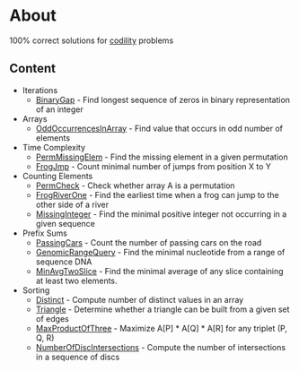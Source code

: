 # About
100% correct solutions for [codility](https://codility.com/programmers) problems
## Content
* Iterations
  * [BinaryGap](src/main/java/com/apulbere/codility/lesson1/binarygap/Solution.java) - Find longest sequence of zeros in binary representation of an integer
* Arrays
  * [OddOccurrencesInArray](src/main/java/com/apulbere/codility/lesson2/oddoccurences/Solution.java) - Find value that occurs in odd number of elements
* Time Complexity
  * [PermMissingElem](src/main/java/com/apulbere/codility/lesson3/permmissingelem/Solution.java) - Find the missing element in a given permutation
  * [FrogJmp](src/main/java/com/apulbere/codility/lesson3/frogjump/Solution.java) - Count minimal number of jumps from position X to Y
* Counting Elements
  * [PermCheck](src/main/java/com/apulbere/codility/lesson4/permcheck/Solution.java) - Check whether array A is a permutation
  * [FrogRiverOne](src/main/java/com/apulbere/codility/lesson4/frogriverone/Solution.java) - Find the earliest time when a frog can jump to the other side of a river
  * [MissingInteger](src/main/java/com/apulbere/codility/lesson4/missinginteger/Solution.java) - Find the minimal positive integer not occurring in a given sequence
* Prefix Sums
  * [PassingCars](src/main/java/com/apulbere/codility/lesson5/passingcars/Solution.java) - Count the number of passing cars on the road
  * [GenomicRangeQuery](src/main/scala/com/apulbere/codility/lesson5/genomicrangequery/Solution.scala) -  Find the minimal nucleotide from a range of sequence DNA
  * [MinAvgTwoSlice](src/main/scala/com/apulbere/codility/lesson5/minavgtwoslice/Solution.scala) -  Find the minimal average of any slice containing at least two elements.
* Sorting
  * [Distinct](src/main/scala/com/apulbere/codility/lesson6/distinct/Solution.scala) - Compute number of distinct values in an array
  * [Triangle](src/main/scala/com/apulbere/codility/lesson6/triangle/Solution.scala) - Determine whether a triangle can be built from a given set of edges
  * [MaxProductOfThree](src/main/scala/com/apulbere/codility/lesson6/maxproductofthree/Solution.scala) - Maximize A[P] * A[Q] * A[R] for any triplet (P, Q, R)
  * [NumberOfDiscIntersections](src/main/scala/com/apulbere/codility/lesson6/numberofdiscintersections/Solution.scala) - Compute the number of intersections in a sequence of discs